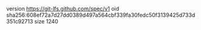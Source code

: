 version https://git-lfs.github.com/spec/v1
oid sha256:608ef72a7d27dd0389d497a564cbf339fa30fedc50f3139425d733d351c92713
size 1240
